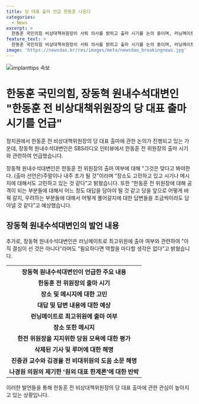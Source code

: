 ```yaml
---
title: 당 대표 출마 언급 한동훈 나온다
categories:
  - News
excerpt: >
  한동훈 국민의힘 비상대책위원장이 사퇴 의사를 밝히고 출마 시기를 논의 중이며, 러닝메이트에 대해 논의 중인 것으로 보입니다. 또한, 한 전 위원장을 둘러싼 소문에 대해 해명하고, 나경원 의원의 원외 대표 한계론에 반박했습니다. 한동훈 전 비상대책위원장의 행보에 관심이 높아지고 있는 상황입니다.
feature_text: >
  한동훈 국민의힘 비상대책위원장이 사퇴 의사를 밝히고 출마 시기를 논의 중이며, 러닝메이트에 대해 논의 중인 것으로 보입니다. 또한, 한 전 위원장을 둘러싼 소문에 대해 해명하고, 나경원 의원의 원외 대표 한계론에 반박했습니다. 한동훈 전 비상대책위원장의 행보에 관심이 높아지고 있는 상황입니다.
image: 'https://newsdao.kr/res/images/meta/newsdao_breakingnews.jpg'
---
```


<p><img src="https://newsdao.kr/res/images/meta/newsdao_breakingnews.jpg" alt="implanttips 속보" /></p>

<h1 data-ke-size="size26">한동훈 국민의힘, 장동혁 원내수석대변인 "한동훈 전 비상대책위원장의 당 대표 출마 시기를 언급"</h1>

<p>정치권에서 한동훈 전 비상대책위원장의 당 대표 출마에 관한 논의가 진행되고 있는 가운데, 장동혁 원내수석대변인은 SBS라디오 인터뷰에서 한동훈 전 위원장의 출마 시기와 관련하여 언급했습니다.</p>

<p data-ke-size="size16">장동혁 원내수석대변인은 한동훈 전 위원장의 출마 여부에 대해 "그것은 맞다고 봐야한다. (출마 선언은)주말이나 내주 초가 될 것"이라며 “장소도 고민하고 있고 시기나 메시지에 대해서도 고민하고 있는 것 같다”고 밝혔습니다. 또한 “한동훈 전 위원장에 대해 공격이 되는 부분들에 대해서 어느 정도 대답을 담아야 될 것 같고 당을 앞으로 어떻게 바꿔 갈지, 우려하는 부분들에 대해서 어떻게 풀어갈지에 대한 답변들을 조금씩이라도 담아낼 것 같다”고 예상했습니다.</p>

<h2 data-ke-size="size26">장동혁 원내수석대변인의 발언 내용</h2>

<p>추가로, 장동혁 원내수석대변인은 러닝메이트로 최고위원에 출마 여부와 관련하여 "아직 결심이 선 것은 아니다”라며도 “필요하다면 역할을 마다할 생각은 없다”고 밝혔습니다. </p>

<table>
  <tr>
    <th><b>장동혁 원내수석대변인이 언급한 주요 내용</b></th>
  </tr>
  <tr>
    <td style="text-align: center; height: 17px;"><b>한동훈 전 위원장의 출마 시기</b></td>
  </tr>
  <tr>
    <td style="text-align: center; height: 17px;"><b>장소 및 메시지에 대한 고민</b></td>
  </tr>
  <tr>
    <td style="text-align: center; height: 17px;"><b>대답 및 답변 내용에 대한 예상</b></td>
  </tr>
  <tr>
    <td style="text-align: center; height: 17px;"><b>런닝메이트로 최고위원에 출마 여부</b></td>
  </tr>
  <tr>
    <td style="text-align: center; height: 17px;"><b>장소 또한 메시지</b></td>
  </tr>
  <tr>
    <td style="text-align: center; height: 17px;"><b>한전 위원장을 지지위한 당원 모욕에 대한 평가</b></td>
  </tr>
  <tr>
    <td style="text-align: center; height: 17px;"><b>삭제된 기사 및 루머에 대한 해명</b></td>
  </tr>
  <tr>
    <td style="text-align: center; height: 17px;"><b>진중권 교수와 김경율 전 비대위원의 도움 소문 해명</b></td>
  </tr>
  <tr>
    <td style="text-align: center; height: 17px;"><b>나경원 의원의 제기한 '원외 대표 한계론'에 대한 반박</b></td>
  </tr>
</table>

<p>이러한 발언들을 통해 한동훈 전 비상대책위원장의 당 대표 출마에 관한 관심이 높아지고 있는 상황입니다.</p>

